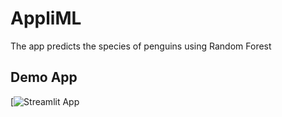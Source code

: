 # AppliML

The app predicts the species of penguins using Random Forest

## Demo App

[![Streamlit App]([https://appliml.streamlit.app/](https://appliml.streamlit.app/))

